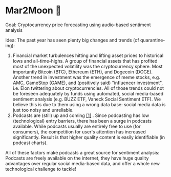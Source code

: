 # Mar2Moon :rocket:

Goal: Cryptocurrency price forecasting using audio-based sentiment analysis

Idea: 
The past year has seen plenty big changes and trends (of quarantine-ing): 
1. Financial market turbulences hitting and lifting asset prices to historical lows and all-time-highs. A group of financial assets that has profited most of the unexpected volatility was the cryptocurrency sphere. Most importantly Bitcoin (BTC), Ethereum (ETH), and Dogecoin (DOGE). Another trend in investment was the emergence of meme stocks, e.g. AMC, GameStop (GAME), and (positively said) "influencer investment", i.e. Elon twittering about cryptocurrencies. 
All of those trends could not be foreseen adequately by funds using automated, social media-based sentiment analysis (e.g. BUZZ ETF, Vaneck Social Sentiment ETF). We believe this is due to them using a wrong data base: social media data is just too noisy and unreliable. 
2. Podcasts are (still) up and coming [[1]](https://www.forbes.com/sites/bradadgate/2021/02/11/podcasting-has-become-a-big-business/) . Since podcasting has low (technological) entry barriers, there has been a surge in podcasts available. While podcasts usually are entirely free to use (for consumers), the competition for user's attention has increased significantly. Result is that higher quality content is easily identifiable (in podcast charts). 


All of these factors make podcasts a great source for sentiment analysis: 
Podcasts are freely available on the internet, they have huge quality advantages over regular social media-based data, and offer a whole new technological challenge to tackle!
